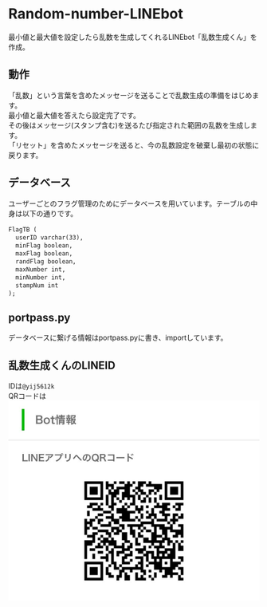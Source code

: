 # Random-number-LINEbot
最小値と最大値を設定したら乱数を生成してくれるLINEbot「乱数生成くん」を作成。

## 動作
「乱数」という言葉を含めたメッセージを送ることで乱数生成の準備をはじめます。  
最小値と最大値を答えたら設定完了です。  
その後はメッセージ(スタンプ含む)を送るたび指定された範囲の乱数を生成します。  
「リセット」を含めたメッセージを送ると、今の乱数設定を破棄し最初の状態に戻ります。 

## データベース  
ユーザーごとのフラグ管理のためにデータベースを用いています。テーブルの中身は以下の通りです。  
```
FlagTB (
  userID varchar(33),
  minFlag boolean,
  maxFlag boolean,
  randFlag boolean,
  maxNumber int,
  minNumber int,
  stampNum int
);
```

## portpass.py
データベースに繋げる情報はportpass.pyに書き、importしています。

## 乱数生成くんのLINEID
IDは`@yij5612k`  
QRコードは  
![qr](https://github.com/Masaki-Okuyama/Random-number-LINEbot/blob/images/randomku_qr.jpg)
